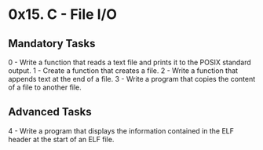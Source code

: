 # 0x15. C - File I/O
## Mandatory Tasks
0 - Write a function that reads a text file and prints it to the POSIX standard output.
1 - Create a function that creates a file.
2 - Write a function that appends text at the end of a file.
3 - Write a program that copies the content of a file to another file.

## Advanced Tasks
4 - Write a program that displays the information contained in the ELF header at the start of an ELF file.
